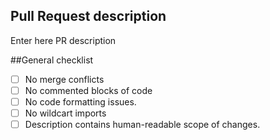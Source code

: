 ## Pull Request description

Enter here PR description


##General checklist

- [ ] No merge conflicts
- [ ] No commented blocks of code
- [ ] No code formatting issues.
- [ ] No wildcart imports
- [ ] Description contains human-readable scope of changes.
